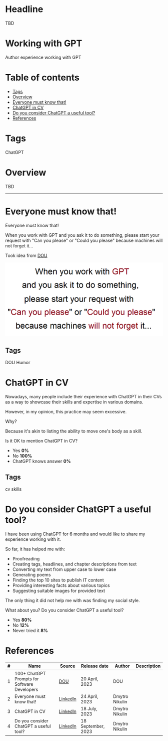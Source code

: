# Headline
TBD

# Working with GPT
Author experience working with GPT 

# Table of contents
- [Tags](https://github.com/dimanikulin/dimanikulin/blob/main/ChatGPT.md#tags)
- [Overview](https://github.com/dimanikulin/dimanikulin/blob/main/ChatGPT.md#overview)
- [Everyone must know that!](https://github.com/dimanikulin/dimanikulin/blob/main/ChatGPT.md#everyone-must-know-that)
- [ChatGPT in CV](https://github.com/dimanikulin/dimanikulin/blob/main/ChatGPT.md#chatgpt-in-cv)
- [Do you consider ChatGPT a useful tool?](https://github.com/dimanikulin/dimanikulin/blob/main/ChatGPT.md#do-you-consider-chatgpt-a-useful-tool)
- [References](https://github.com/dimanikulin/dimanikulin/blob/main/ChatGPT.md#references)

# Tags
ChatGPT 

# Overview
TBD 

---

# Everyone must know that!
Everyone must know that!

When you work with GPT and you ask it to do something, please start your request with "Can you please" or "Could you please" because machines will not forget it...

Took idea from [DOU](https://dou.ua/forums/topic/43131/?from=tg&utm_source=telegram&utm_medium=social)

<img src="./Images/ChatGPTAsk.png" alt="ChatGPTAsk" />

## Tags
DOU Humor

# ChatGPT in CV
Nowadays, many people include their experience with ChatGPT in their CVs as a way to showcase their skills and expertise in various domains.

However, in my opinion, this practice may seem excessive.

Why?

Because it's akin to listing the ability to move one's body as a skill.

Is it OK to mention ChatGPT in CV?
- Yes **0%**
- No **100%**
- ChatGPT knows answer **0%**

## Tags
cv skills

# Do you consider ChatGPT a useful tool?
I have been using ChatGPT for 6 months and would like to share my experience working with it.

So far, it has helped me with:
- Proofreading
- Creating tags, headlines, and chapter descriptions from text
- Converting my text from upper case to lower case
- Generating poems
- Finding the top 10 sites to publish IT content
- Providing interesting facts about various topics
- Suggesting suitable images for provided text

The only thing it did not help me with was finding my social style.

What about you? Do you consider ChatGPT a useful tool?
- Yes **80%**
- No **12%**
- Never tried it **8%**

# References
| # | Name                 | Source                | Release date           |  Author                 | Description   |
| - | ---------------------|---------------------- |----------------------- | ----------------------- |:-------------:|
| 1 | 100+ ChatGPT Prompts for Software Developers | [DOU](https://dou.ua/forums/topic/43131/?from=tg&utm_source=telegram&utm_medium=social) | 20 April, 2023 | DOU | |
| 2 | Everyone must know that! | [LinkedIn](https://www.linkedin.com/posts/dimanikulin_humor-chatgpt-chatgpttutorial-activity-7056156667721191424-rcxW?utm_source=share&utm_medium=member_desktop) | 24 April, 2023 | Dmytro Nikulin | |
| 3 | ChatGPT in CV | [LinkedIn](https://www.linkedin.com/posts/dimanikulin_chatgpt-cv-skills-activity-7086958836036644864-hpB6?utm_source=share&utm_medium=member_desktop) | 18 July, 2023 | Dmytro Nikulin | |
| 4 | Do you consider ChatGPT a useful tool? | [LinkedIn](https://www.linkedin.com/posts/dimanikulin_chatgpt-activity-7109428850933022721-HDKN?utm_source=share&utm_medium=member_desktop) | 18 September, 2023 | Dmytro Nikulin | | 